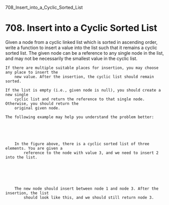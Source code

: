 708_Insert_into_a_Cyclic_Sorted_List
# 708. Insert into a Cyclic Sorted List

Given a node from a cyclic linked list which is sorted in ascending order, write a function
        to insert a value into the list such that it remains a cyclic sorted list. The given node
        can be a reference to any single node in the list, and may not be necessarily the
        smallest value in the cyclic list.

    If there are multiple suitable places for insertion, you may choose any place to insert the
        new value. After the insertion, the cyclic list should remain sorted.

    If the list is empty (i.e., given node is null), you should create a new single
        cyclic list and return the reference to that single node. Otherwise, you should return the
        original given node.

    The following example may help you understand the problem better:

     

    
        
        In the figure above, there is a cyclic sorted list of three elements. You are given a
            reference to the node with value 3, and we need to insert 2 into the list.
        
    

     

    
        The new node should insert between node 1 and node 3. After the insertion, the list
            should look like this, and we should still return node 3.